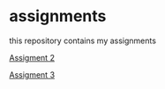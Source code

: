 # assignments
this repository contains my assignments

[Assigment 2](https://github.com/MarienvanLoon/assignments/blob/master/assignment2.ipynb)

[Assigment 3](https://github.com/MarienvanLoon/assignments/blob/master/assignment3%20(2)%20(1).ipynb)
